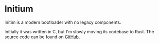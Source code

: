 # Initium

Initim is a modern bootloader with no legacy components.

Initially it was written in C, but I'm slowly moving its codebase to Rust. The source code can be found on [GitHub](https://github.com/gil0mendes/initium).
